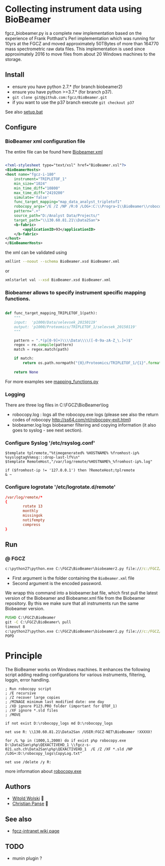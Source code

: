 # Collecting instrument data using BioBeamer

fgcz_biobeamer.py is a complete new implementation based on the experience of
Frank Potthast's Perl implementation which was running for 10yrs at the FGCZ and
moved approximately 50TBytes of more than 164770 mass spectrometric raw data files.
This implementation is used since approximately 2016 to move files from about 20 Windows machines to the storage.

## Install 
* ensure you have python 2.7.* (for branch biobeamer2)
* ensure you have python >=3.7.*  (for branch p37).
* ```git clone git@github.com:fgcz/BioBeamer.git```
* if you want to use the p37 branch execute ```git checkout p37```

See also [setup.bat](https://github.com/fgcz/BioBeamer/blob/biobeamer2/setup.bat)


## Configure 

### BioBeamer xml configuration file

The entire file can be found here [Biobeamer.xml](https://github.com/fgcz/BioBeamer/blob/biobeamer2/BioBeamer2.xml)


```xml

<?xml-stylesheet type="text/xsl" href="BioBeamer.xsl"?>
<BioBeamerHosts>
<host name="fgcz-i-180" 
    instrument="TRIPLETOF_1"
    min_size="1024" 
    min_time_diff="10800" 
    max_time_diff="2419200" 
    simulate='false' 
    func_target_mapping="map_data_analyst_tripletof1" 
    robocopy_args="/E /Z /NP /R:0 /LOG+:C:\\Progra~1\\BioBeamer\\robocopy.log"
    pattern=".+" 
    source_path="D:/Analyst Data/Projects/" 
    target_path="\\130.60.81.21\\Data2San">
    <b-fabric>
        <applicationID>93</applicationID>
    </b-fabric>
</host>
</BioBeamerHosts>

```

the xml can be validated using

```bash
xmllint --noout --schema BioBeamer.xsd BioBeamer.xml
```

or 

```bash
xmlstarlet val --xsd BioBeamer.xsd BioBeamer.xml
```

### Biobeamer allows to specify instrument specific mapping functions.

```python

def func_target_mapping_TRIPLETOF_1(path):
    """
    input:  'p1000/Data/selevsek_20150119'
    output: 'p1000/Proteomics/TRIPLETOF_1/selevsek_20150119'
    """

    pattern = ".*(p[0-9]+)\\\\Data\\\\([-0-9a-zA-Z_\.]+)$"
    regex = re.compile(pattern)
    match = regex.match(path)

    if match:
        return os.path.normpath("{0}/Proteomics/TRIPLETOF_1/{1}".format(match.group(1), match.group(2)))
       
    return None
```

For more examples see [mapping_functions.py](https://github.com/fgcz/BioBeamer/blob/biobeamer2/mapping_functions.py)

### Logging

There are three log files in C:\FGCZ\BioBeamer\log

- robocopy.log : logs all the robocopy.exe logs (please see also the return codes of robocopy http://ss64.com/nt/robocopy-exit.html)
- biobeamer.log logs biobeamer filtering and copying information (it also goes to syslog - see next section).


### Configure Syslog '/etc/rsyslog.conf' 

```syslog
$template tplremote,"%timegenerated% %HOSTNAME% %fromhost-ip% %syslogtag%%msg:::drop-last-lf%\n"
$template RemoteHost,"/var/log/remote/%HOSTNAME%_%fromhost-ip%.log"

if ($fromhost-ip != '127.0.0.1') then ?RemoteHost;tplremote  
& ~
```

### Configure logrotate '/etc/logrotate.d/remote'
```conf
/var/log/remote/*
{
        rotate 13
        monthly
        missingok
        notifempty
        compress
}
```

## Run

### @ FGCZ

```cmd
c:\python27\python.exe C:\FGCZ\BioBeamer\biobeamer2.py file:///c:/FGCZ/BioBeamer <encoded password>
```

- First argument is the folder containing the `BioBeamer.xml` file
- Second argument is the encoded password. 

We wrapp this command into a biobeamer.bat file, which first pull the latest version of the Biobeamer and Biobeamer.xml file from the Biobeamer repository. By this we make sure that all instruments run the same Biobeamer version.

```bat
PUSHD C:\FGCZ\BioBeamer
git -C C:\FGCZ\BioBeamer\ pull
timeout 8
c:\python27\python.exe C:\FGCZ\BioBeamer\biobeamer2.py file:///c:/FGCZ/BioBeamer <encoded password>
POPD
```

# Principle

The BioBeamer works on Windows machines. It enhances the following script adding reading configurations for various instruments, filtering, loggin, error handling.

```
; Run robocopy script
; /E recursive
; /Z recover large copies
; /MINAGE minimum last modified date: one day
; /XD ignore P123.PRO folder (important for QTOF_1)
; /XF ignore *.sld files 
; /MOVE

if not exist D:\robocopy_logs md D:\robocopy_logs

net use R: \\130.60.81.21\Data2San /USER:FGCZ-NET\BioBeamer !XXXXX!

for /L %p in (1000,1,2000) do if exist p%p robocopy.exe D:\Data2San\p%p\QEXACTIVEHD_1 \\fgcz-s-021.uzh.ch\Data2San\p%p\QEXACTIVEHD_1  /E /Z /XF *.sld /NP /LOG+:D:\robocopy_logs\CopyLog.txt"

net use /delete /y R:
```

more information about [robocopy.exe](https://docs.microsoft.com/en-us/windows-server/administration/windows-commands/robocopy)

## Authors
- [Witold Wolski](http://www.fgcz.ch/the-center/people/wolski.html) :rocket:
- [Christian Panse](http://www.fgcz.ch/the-center/people/panse.html) :rocket:

## See also
* [fgcz-intranet wiki page](http://fgcz-intranet.uzh.ch/tiki-index.php?page=BioBeamer)

## TODO
* munin plugin ?
